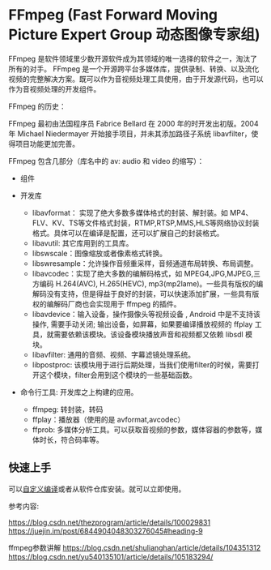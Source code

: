 # FFmpeg (Fast Forward Moving Picture Expert Group 动态图像专家组)

FFmpeg 是软件领域里少数开源软件成为其领域的唯一选择的软件之一，淘汰了所有的对手。 FFmpeg 是一个开源跨平台多媒体库，提供录制、转换、以及流化视频的完整解决方案。既可以作为音视频处理工具使用，由于开发源代码，也可以作为音视频处理的开发组件。

FFmpeg 的历史：

FFmpeg 最初由法国程序员 Fabrice Bellard 在 2000 年的时开发出初版。2004 年 Michael Niedermayer 开始接手项目，并未其添加路径子系统 libavfilter，使得项目功能更加完善。

FFmpeg 包含几部分（库名中的 av: audio 和 video 的缩写）：

- 组件
- 开发库
    - libavformat： 实现了绝大多数多媒体格式的封装、解封装。如 MP4、FLV、KV、TS等文件格式封装，RTMP,RTSP,MMS,HLS等网络协议封装格式。具体可以在编译是配置，还可以扩展自己的封装格式。
    - libavutil: 其它库用到的工具库。
    - libswscale：图像缩放或者像素格式转换。
    - libswresample：允许操作音频重采样，音频通道布局转换、布局调整。
    - libavcodec：实现了绝大多数的编解码格式，如 MPEG4,JPG,MJPEG,三方编码 H.264(AVC), H.265(HEVC), mp3(mp2lame)。一些具有版权的编解码没有支持，但是得益于良好的封装，可以快速添加扩展，一些具有版权的编解码厂商也会实现用于 ffmpeg 的插件。
    - libavdevice：输入设备，操作摄像头等视频设备 , Android 中是不支持该操作, 需要手动关闭; 输出设备，如屏幕，如果要编译播放视频的 ffplay 工具，就需要依赖该模块。该设备模块播放声音和视频都又依赖 libsdl 模块。
    - libavfilter: 通用的音频、视频、字幕滤镜处理系统。
    - libpostproc: 该模块用于进行后期处理，当我们使用filter的时候，需要打开这个模块，filter会用到这个模块的一些基础函数。

- 命令行工具: 开发库之上构建的应用。
    - ffmpeg: 转封装，转码
    - ffplay：播放器（使用的是 avformat,avcodec）
    - ffprob: 多媒体分析工具。可以获取音视频的参数，媒体容器的参数等，媒体时长，符合码率等。


## 快速上手

可以[自定义编译](compile.md)或者从软件仓库安装。就可以立即使用。


参考内容:

https://blog.csdn.net/thezprogram/article/details/100029831
https://juejin.im/post/6844904048303276045#heading-9

ffmpeg参数讲解 https://blog.csdn.net/shulianghan/article/details/104351312
https://blog.csdn.net/yu540135101/article/details/105183294/
